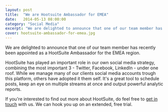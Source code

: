 ```yaml
---
layout: post
title:  "We are Hootsuite Ambassador for EMEA"
date:   2014-05-13 08:00:00
category: "Social Media"
excerpt: "We are delighted to announce that one of our team member has recently been appointed as a HootSuite Ambassador for the EMEA region."
cover: hootsuite-ambassador-for-emea.jpg
---
```


We are delighted to announce that one of our team member has recently been appointed as a HootSuite Ambassador for the EMEA region.

HootSuite has played an important role in our own social media strategy, combining the most important 3 - Twitter, Facebook, LinkedIn - under one roof. While we manage many of our clients social media accounts trough this platform, others have adopted it them self. It's a great tool to schedule posts, keep an eye on multiple streams at once and output powerful analytic reports.

If you're interested to find out more about HootSuite, do feel free to [get in touch][contact] with us. We can hook you up on an extended, free trial.

[contact]: https://www.dkkma.com/contact
